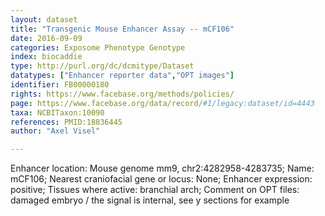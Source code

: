 ```yaml
---
layout: dataset  
title: "Transgenic Mouse Enhancer Assay -- mCF106"  
date: 2016-09-09  
categories: Exposome Phenotype Genotype  
index: biocaddie  
type: http://purl.org/dc/dcmitype/Dataset  
datatypes: ["Enhancer reporter data","OPT images"]  
identifier: FB00000180  
rights: https://www.facebase.org/methods/policies/  
page: https://www.facebase.org/data/record/#1/legacy:dataset/id=4443  
taxa: NCBITaxon:10090  
references: PMID:18836445  
author: "Axel Visel"  

---
```

 Enhancer location: Mouse genome mm9, chr2:4282958-4283735; Name: mCF106; Nearest craniofacial gene or locus: None; Enhancer expression: positive; Tissues where active: branchial arch; Comment on OPT files: damaged embryo / the signal is internal, see y sections for example   

